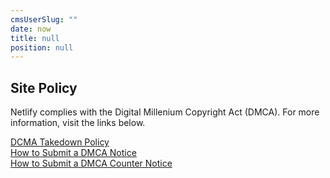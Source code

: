 ```yaml
---
cmsUserSlug: ""
date: now
title: null
position: null
---
```


## Site Policy

Netlify complies with the Digital Millenium Copyright Act (DMCA). For more information, visit the links below.  

[DCMA Takedown Policy](/dmca/index.html)  
[How to Submit a DMCA Notice](/dmca/dmca-submit.html)  
[How to Submit a DMCA Counter Notice](/dmca/dmca-counter.html)  

